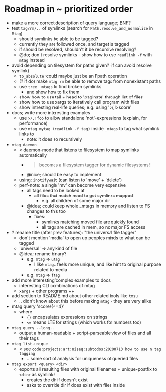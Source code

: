 # Roadmap in ~ prioritized order

* make a more correct description of query language; [BNF](https://en.wikipedia.org/wiki/Backus%E2%80%93Naur_form)? 
* test `tag/rm/..` of symlinks (search for `Path.resolve_and_normalize` in `Mtag`)
  * should symlinks be able to be tagged?
  * currently they are followed once, and target is tagged
  * if should be resolved, shouldn't it be recursive resolving?
  * @do; don't resolve symlinks - show how to use `readlink -f` with `mtag` instead
* avoid depending on filesystem for paths given? (if can avoid resolve symlink)
  * `to_absolute'`could maybe just be an Fpath operation
  * (? if do) make `mtag rm` be able to remove tags from nonexistant paths
  * use `tree _mtags` to find broken symlinks
    * and show how to fix them
  * show how to use tail + head to 'paginate' through list of files
  * show how to use xargs to iteratively call program with files
  * show intresting real-life queries; e.g. using '>/,!>score'
* docs; write more interesting examples
  * use `>/,!foo` to allow standalone 'not'-expressions (explain, for performance)
  * use `mtag mytag (readlink -f tag)` inside `_mtags` to tag what symlink links to
    * note: it does so recursively
* `mtag daemon`
  * < daemon-mode that listens to filesystem to map symlinks automatically
    * > becomes a filesystem tagger for dynamic filesystems!
    * @nice; should be easy to implement
  * using: `inotifywait` (can listen to 'move' + 'delete')
  * perf-note: a single 'mv' can become very expensive
    * all tags need to be looked at
      * all files that match need to get symlinks mapped
        * e.g. all children of some major dir
    * @idea; could keep whole _mtags in memory and listen to FS changes to this too
      * fixes:
        * symlinks matching moved file are quickly found
        * all tags are cached in mem, so no major FS access 
* ? rename title (after prev features): "the universal file tagger"
  * don't mention 'media' to open up peoples minds to what can be tagged
  * 'universal' => any kind of file
  * @idea; rename binary?
    * e.g. `mtag` => `utag` 
      * I like `mtag`.. feels more unique, and like hint to original purpose
        related to media
    * e.g. `mtag` => `ftag` 
* add more interesting/complex examples to docs
  * interesting CLI combinations of mtag
  * `xargs` + other programs ++
* add section to README.md about other related tools like `tmsu`
  * .. didn't know about this before making `mtag` - they are very alike
* mtag query 'score/{<=4}'
  * where
    * `{}` encapsulates expressions on strings
    * `<=` means LTE for strings (which works for numbers too)
* `mtag query --long` ..
  * output a human-readable + script-parseable view of files and all their tags
* `mtag list-unique`
  * < see `code:projects:art:niseq:subtodos:20200713 how to use n tag tagging`
    * .. some sort of analysis for uniqueness of queried files
* `mtag export <query> <dir>`
  * exports all resulting files with original filenames + unique-postfix to `<dir>`
    as symlinks
    * creates the dir if doesn't exist
    * asks to override dir if does exist with files inside

